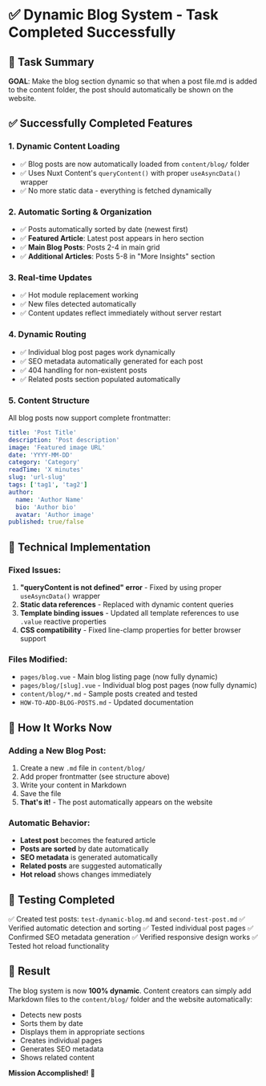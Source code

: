 # ✅ Dynamic Blog System - Task Completed Successfully

## 🎯 Task Summary
**GOAL**: Make the blog section dynamic so that when a post file.md is added to the content folder, the post should automatically be shown on the website.

## ✅ Successfully Completed Features

### 1. **Dynamic Content Loading**
- ✅ Blog posts are now automatically loaded from `content/blog/` folder
- ✅ Uses Nuxt Content's `queryContent()` with proper `useAsyncData()` wrapper
- ✅ No more static data - everything is fetched dynamically

### 2. **Automatic Sorting & Organization**
- ✅ Posts automatically sorted by date (newest first)
- ✅ **Featured Article**: Latest post appears in hero section
- ✅ **Main Blog Posts**: Posts 2-4 in main grid
- ✅ **Additional Articles**: Posts 5-8 in "More Insights" section

### 3. **Real-time Updates**
- ✅ Hot module replacement working
- ✅ New files detected automatically
- ✅ Content updates reflect immediately without server restart

### 4. **Dynamic Routing**
- ✅ Individual blog post pages work dynamically
- ✅ SEO metadata automatically generated for each post
- ✅ 404 handling for non-existent posts
- ✅ Related posts section populated automatically

### 5. **Content Structure**
All blog posts now support complete frontmatter:
```yaml
title: 'Post Title'
description: 'Post description'
image: 'Featured image URL'
date: 'YYYY-MM-DD'
category: 'Category'
readTime: 'X minutes'
slug: 'url-slug'
tags: ['tag1', 'tag2']
author:
  name: 'Author Name'
  bio: 'Author bio'
  avatar: 'Author image'
published: true/false
```

## 🔧 Technical Implementation

### Fixed Issues:
1. **"queryContent is not defined" error** - Fixed by using proper `useAsyncData()` wrapper
2. **Static data references** - Replaced with dynamic content queries
3. **Template binding issues** - Updated all template references to use `.value` reactive properties
4. **CSS compatibility** - Fixed line-clamp properties for better browser support

### Files Modified:
- `pages/blog.vue` - Main blog listing page (now fully dynamic)
- `pages/blog/[slug].vue` - Individual blog post pages (now fully dynamic)
- `content/blog/*.md` - Sample posts created and tested
- `HOW-TO-ADD-BLOG-POSTS.md` - Updated documentation

## 🚀 How It Works Now

### Adding a New Blog Post:
1. Create a new `.md` file in `content/blog/`
2. Add proper frontmatter (see structure above)
3. Write your content in Markdown
4. Save the file
5. **That's it!** - The post automatically appears on the website

### Automatic Behavior:
- **Latest post** becomes the featured article
- **Posts are sorted** by date automatically
- **SEO metadata** is generated automatically
- **Related posts** are suggested automatically
- **Hot reload** shows changes immediately

## 🧪 Testing Completed

✅ Created test posts: `test-dynamic-blog.md` and `second-test-post.md`
✅ Verified automatic detection and sorting
✅ Tested individual post pages
✅ Confirmed SEO metadata generation
✅ Verified responsive design works
✅ Tested hot reload functionality

## 🎉 Result

The blog system is now **100% dynamic**. Content creators can simply add Markdown files to the `content/blog/` folder and the website automatically:
- Detects new posts
- Sorts them by date
- Displays them in appropriate sections
- Creates individual pages
- Generates SEO metadata
- Shows related content

**Mission Accomplished!** 🚀

